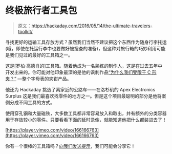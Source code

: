 # 终极旅行者工具包

> 原文：<https://hackaday.com/2016/05/14/the-ultimate-travelers-toolkit/>

寻找更好的运输工具存放方式？虽然我们当然不建议把这个东西作为随身行李托运(哦，即使在托运行李中也要做好被搜查的准备)，但这种对旅行箱的巧妙利用可能是我们见过的最好的工具箱之一。

这是[罗柏·高德肖的]工具箱。随着他成为一名熟练的制作人，这是在过去五年中开发出来的。你可能对他印象最深的是他的讽刺作品[“为什么我们受限于 C 形夹？”](http://hackaday.com/2014/08/24/why-are-we-limited-to-just-c-clamps/) —整个字母表的夹钳产品。

他还为 Hackaday 挑选了离家近的公路车——在洛杉矶的 Apex Electronics Surplus 这是我们最喜欢找零件的地方之一。但是这个项目最聪明的部分是他将案例分成不同工具的方式。

使用穿孔钢和大量磁铁，大多数工具都非常容易放入和取出，并有额外的分类容器用于存放较小的零件。只要看看下面的延时录像，就能知道他把什么都装进去了！

[https://player.vimeo.com/video/166166763](https://player.vimeo.com/video/166166763)

你有一个很棒的工具箱吗？[向我们发送提示](http://hackaday.com/submit-a-tip/)，我们可能会分享它！